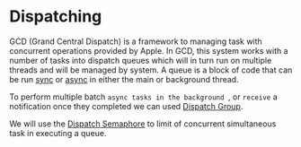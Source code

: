 # Dispatching

GCD (Grand Central Dispatch) is a framework to managing task with concurrent operations provided by Apple. In GCD, this system works with a number of tasks into dispatch queues which will in turn run on multiple threads and will be managed by system. A queue is a block of code that can be run [sync](https://en.wikipedia.org/wiki/Synchronization_(computer_science)) or [async](https://en.wikipedia.org/wiki/Asynchrony_(computer_programming)) in either the main or background thread.

To perform multiple batch `async tasks in the background `, or `receive` a notification once they completed we can used [Dispatch Group](https://developer.apple.com/documentation/dispatch/dispatchgroup).

We will use the [Dispatch Semaphore](https://developer.apple.com/documentation/dispatch/dispatchsemaphore) to limit of concurrent simultaneous task in executing a queue.

